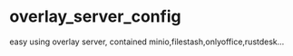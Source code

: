 # overlay_server_config
easy using overlay server, contained minio,filestash,onlyoffice,rustdesk...
